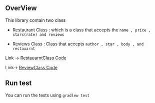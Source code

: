 ## OverView

This library contain two class

- Restaurant Class : which is a class that accepts the `name , price , stars(rate) and reviews`

- Reviews Class : Class that accepts `author , star , body , and restauarnt`

Link -> [RestauarntClass Code](./lib/src/main/java/inheritance/Restaurant.java)

Link-> [ReviewClass Code](./lib/src/main/java/inheritance/Review.java)


## Run test

You can run the tests using `gradlew test`
